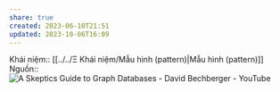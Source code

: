 ```yaml
---
share: true
created: 2023-06-10T21:51
updated: 2023-10-06T16:09
---
```

Khái niệm:: [[../../Ξ Khái niệm/Mẫu hình (pattern)|Mẫu hình (pattern)]]
Nguồn:: ![A Skeptics Guide to Graph Databases - David Bechberger - YouTube](https://youtu.be/yOYodfN84N4?t=640)
